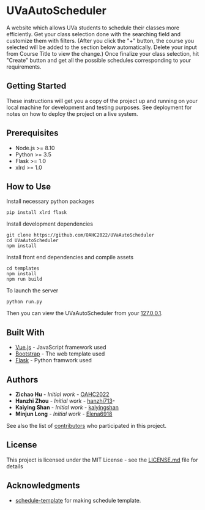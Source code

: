 # UVaAutoScheduler

A website which allows UVa students to schedule their classes more efficiently. Get your class selection done with the searching field and customize them with filters. (After you click the "+" button, the course you selected will be added to the section below automatically. Delete your input from Course Title to view the change.) Once finalize your class selection, hit "Create" button and get all the possible schedules corresponding to your requirements.

## Getting Started

These instructions will get you a copy of the project up and running on your local machine for development and testing purposes. See deployment for notes on how to deploy the project on a live system.

## Prerequisites

-   Node.js >= 8.10
-   Python >= 3.5
-   Flask >= 1.0
-   xlrd >= 1.0

## How to Use

Install necessary python packages

```
pip install xlrd flask
```

Install development dependencies

```
git clone https://github.com/OAHC2022/UVaAutoScheduler
cd UVaAutoScheduler
npm install
```

Install front end dependencies and compile assets

```
cd templates
npm install
npm run build
```

To launch the server

```
python run.py
```

Then you can view the UVaAutoScheduler from your [127.0.0.1](http://127.0.0.1:8000/).

## Built With

-   [Vue.js](https://vuejs.org) - JavaScript framework used
-   [Bootstrap](https://getbootstrap.com/) - The web template used
-   [Flask](http://flask.pocoo.org/) - Python framwork used

## Authors

-   **Zichao Hu** - _Initial work_ - [OAHC2022](https://github.com/OAHC2022)
-   **Hanzhi Zhou** - _Initial work_ - [hanzhi713](https://github.com/hanzhi713)-
-   **Kaiying Shan** - _Initial work_ - [kaiyingshan](https://github.com/kaiyingshan)
-   **Minjun Long** - _Initial work_ - [Elena6918](https://github.com/Elena6918)

See also the list of [contributors](https://github.com/OAHC2022/UVaAutoScheduler/graphs/contributors) who participated in this project.

## License

This project is licensed under the MIT License - see the [LICENSE.md](LICENSE.md) file for details

## Acknowledgments

-   [schedule-template](https://github.com/CodyHouse/schedule-template) for making schedule template.
